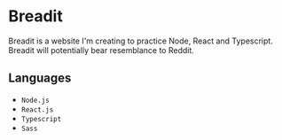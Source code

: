 # Breadit

Breadit is a website I'm creating to practice Node, React and Typescript. Breadit will potentially bear resemblance to Reddit.  

## Languages

- `Node.js`
- `React.js`
- `Typescript`
- `Sass`

